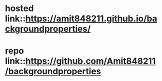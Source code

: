 # hosted link::https://amit848211.github.io/backgroundproperties/
# repo link::https://github.com/Amit848211/backgroundproperties
